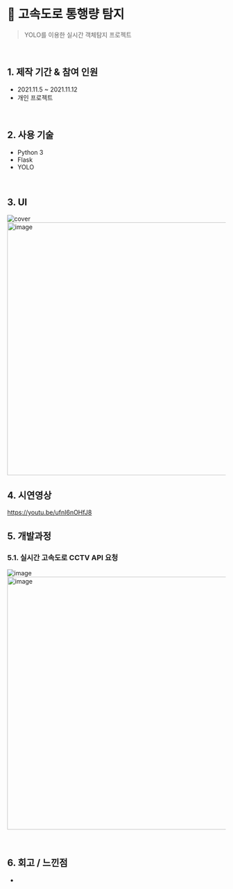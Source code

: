# :pushpin: 고속도로 통행량 탐지
>YOLO를 이용한 실시간 객체탐지 프로젝트  

</br>

## 1. 제작 기간 & 참여 인원
- 2021.11.5 ~ 2021.11.12
- 개인 프로젝트

</br>

## 2. 사용 기술
  - Python 3
  - Flask
  - YOLO
  
</br>

## 3. UI
![cover](https://user-images.githubusercontent.com/48177285/141255585-cae6c8b4-a1f9-4e40-85da-4e186479b5e8.JPG)
<img width="583" alt="image" src="https://user-images.githubusercontent.com/48177285/151139684-645fbbd3-0763-41d5-97af-a1c69bb91eee.png">


## 4. 시연영상
https://youtu.be/ufnI6nOHfJ8


## 5. 개발과정
### 5.1. 실시간 고속도로 CCTV API 요청
![image](https://user-images.githubusercontent.com/48177285/151138768-ff5c7a00-12f8-49cf-886d-bc1989bb94e2.png)
<img width="583" alt="image" src="https://user-images.githubusercontent.com/48177285/151139491-2cbc6bad-0f1a-4101-b48f-447c10c7e9c2.png">

</br>

## 6. 회고 / 느낀점

* 
